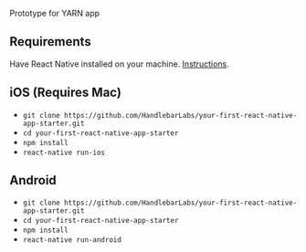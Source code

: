 Prototype for YARN app

## Requirements
Have React Native installed on your machine. [Instructions](https://facebook.github.io/react-native/docs/getting-started.html).

## iOS (Requires Mac)
- `git clone https://github.com/HandlebarLabs/your-first-react-native-app-starter.git`
- `cd your-first-react-native-app-starter`
- `npm install`
- `react-native run-ios`

## Android
- `git clone https://github.com/HandlebarLabs/your-first-react-native-app-starter.git`
- `cd your-first-react-native-app-starter`
- `npm install`
- `react-native run-android`
